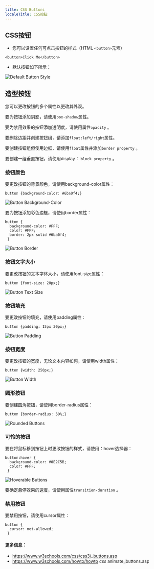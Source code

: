 ```yaml
---
title: CSS Buttons
localeTitle: CSS按钮
---
```

## CSS按钮

*   您可以设置任何可点击按钮的样式（HTML `<button>`元素）

`<button>Click Me</button>`

*   默认按钮如下所示：

![Default Button Style](https://image.ibb.co/kCweAm/button.png "默认按钮样式")

## 造型按钮

您可以更改按钮的多个属性以更改其外观。

要为按钮添加阴影，请使用`box-shadow`属性。

要为禁用效果的按钮添加透明度，请使用属性`opacity` 。

要删除边距并创建按钮组，请添加`float:left/right`属性。

要创建按钮组但使用边框，请使用`float`属性并添加`border property` 。

要创建一组垂直按钮，请使用display： `block property` 。

### 按钮颜色

要更改按钮的背景颜色，请使用background-color属性：

`button {background-color: #6ba0f4;}`

![Button Background-Color](https://image.ibb.co/f5Xpt6/button_bg_blue.png "按钮背景颜色")

要为按钮添加彩色边框，请使用border属性：
```
button { 
  background-color: #FFF; 
  color: #FFF; 
  border: 2px solid #6ba0f4; 
 } 
```

![Button Border](https://image.ibb.co/kUqymR/button_border_blue.png "按钮边框")

### 按钮文字大小

要更改按钮的文本字体大小，请使用font-size属性：

`button {font-size: 20px;}`

![Button Text Size](https://image.ibb.co/gM9r6R/button_fontsize.png "按钮文字大小")

### 按钮填充

要更改按钮的填充，请使用padding属性：

`button {padding: 15px 30px;}`

![Button Padding](https://image.ibb.co/fKer6R/button_padding.png "按钮填充")

### 按钮宽度

要更改按钮的宽度，无论文本内容如何，​​请使用width属性：

`button {width: 250px;}`

![Button Width](https://image.ibb.co/cDgSfm/button_width.png "按钮宽度")

### 圆形按钮

要创建圆角按钮，请使用border-radius属性：

`button {border-radius: 50%;}`

![Rounded Buttons](https://image.ibb.co/cfH00m/button_bradius.png "圆形按钮")

### 可怜的按钮

要在将鼠标移到按钮上时更改按钮的样式，请使用：hover选择器：
```
button:hover { 
  background-color: #0E2C5B; 
  color: #FFF; 
 } 
```

![Hoverable Buttons](https://image.ibb.co/hxQnfm/button_hover.png "可怜的按钮")

要确定悬停效果的速度，请使用属性`transition-duration` 。

### 禁用按钮

要禁用按钮，请使用cursor属性：
```
button { 
  cursor: not-allowed; 
 } 
```

#### 更多信息：

*   https://www.w3schools.com/css/css3\_buttons.asp
*   https://www.w3schools.com/howto/howto _css_ animate\_buttons.asp